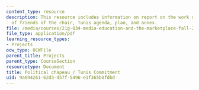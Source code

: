 ```yaml
---
content_type: resource
description: This resource includes information on report on the work of the group
  of friends of the chair, Tunis agenda, plan, and annex.
file: /media/courses/21g-034-media-education-and-the-marketplace-fall-2005/9a69426162d3d57f5496e1f365b8fdbd_MIT21G_034F05_gfc_report.pdf
file_type: application/pdf
learning_resource_types:
- Projects
ocw_type: OCWFile
parent_title: Projects
parent_type: CourseSection
resourcetype: Document
title: Political chapeau / Tunis Commitment
uid: 9a694261-62d3-d57f-5496-e1f365b8fdbd
---
```

